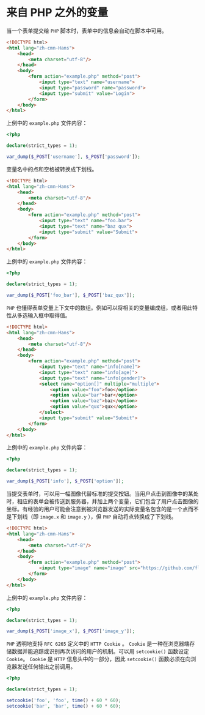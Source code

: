 # 来自 PHP 之外的变量

当一个表单提交给 `PHP` 脚本时，表单中的信息会自动在脚本中可用。

```html
<!DOCTYPE html>
<html lang="zh-cmn-Hans">
    <head>
        <meta charset="utf-8"/>
    </head>
    <body>
        <form action="example.php" method="post">
            <input type="text" name="username">
            <input type="password" name="password">
            <input type="submit" value="Login">
        </form>
    </body>
</html>
```

上例中的 `example.php` 文件内容：

```php
<?php

declare(strict_types = 1);

var_dump($_POST['username'], $_POST['password']);

```

变量名中的点和空格被转换成下划线。

```html
<!DOCTYPE html>
<html lang="zh-cmn-Hans">
    <head>
        <meta charset="utf-8"/>
    </head>
    <body>
        <form action="example.php" method="post">
            <input type="text" name="foo.bar">
            <input type="text" name="baz qux">
            <input type="submit" value="Submit">
        </form>
    </body>
</html>
```

上例中的 `example.php` 文件内容：

```php
<?php

declare(strict_types = 1);

var_dump($_POST['foo_bar'], $_POST['baz_qux']);

```

`PHP` 也懂得表单变量上下文中的数组。例如可以将相关的变量编成组，或者用此特性从多选输入框中取得值。

```html
<!DOCTYPE html>
<html lang="zh-cmn-Hans">
    <head>
        <meta charset="utf-8"/>
    </head>
    <body>
        <form action="example.php" method="post">
            <input type="text" name="info[name]">
            <input type="text" name="info[age]">
            <input type="text" name="info[gender]">
            <select name="option[]" multiple="multiple">
                <option value="foo">foo</option>
                <option value="bar">bar</option>
                <option value="baz">baz</option>
                <option value="qux">qux</option>
            </select>
            <input type="submit" value="Submit">
        </form>
    </body>
</html>
```

上例中的 `example.php` 文件内容：

```php
<?php

declare(strict_types = 1);

var_dump($_POST['info'], $_POST['option']);

```

当提交表单时，可以用一幅图像代替标准的提交按钮。当用户点击到图像中的某处时，相应的表单会被传送到服务器，并加上两个变量，它们包含了用户点击图像的坐标。有经验的用户可能会注意到被浏览器发送的实际变量名包含的是一个点而不是下划线（即 `image.x` 和 `image.y` ），但 `PHP` 自动将点转换成了下划线。

```html
<!DOCTYPE html>
<html lang="zh-cmn-Hans">
    <head>
        <meta charset="utf-8"/>
    </head>
    <body>
        <form action="example.php" method="post">
            <input type="image" name="image" src="https://github.com/fluidicon.png">
        </form>
    </body>
</html>
```

上例中的 `example.php` 文件内容：

```php
<?php

declare(strict_types = 1);

var_dump($_POST['image_x'], $_POST['image_y']);

```

`PHP` 透明地支持 `RFC 6265` 定义中的 `HTTP Cookie` 。 `Cookie` 是一种在浏览器端存储数据并能追踪或识别再次访问的用户的机制。可以用 `setcookie()` 函数设定 `Cookie`。 `Cookie` 是 `HTTP` 信息头中的一部分，因此 `setcookie()` 函数必须在向浏览器发送任何输出之前调用。

```php
<?php

declare(strict_types = 1);

setcookie('foo', 'foo', time() + 60 * 60);
setcookie('bar', 'bar', time() + 60 * 60);

```

